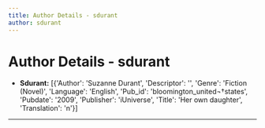 ```yaml
---
title: Author Details - sdurant
author: sdurant
---
```


# Author Details - sdurant

<ul>
    <li><strong>Sdurant:</strong> [{'Author': 'Suzanne Durant', 'Descriptor': '', 'Genre': 'Fiction (Novel)', 'Language': 'English', 'Pub_id': 'bloomington_united¬†states', 'Pubdate': '2009', 'Publisher': 'iUniverse', 'Title': 'Her own daughter', 'Translation': 'n'}]</li>
</ul>
<hr>